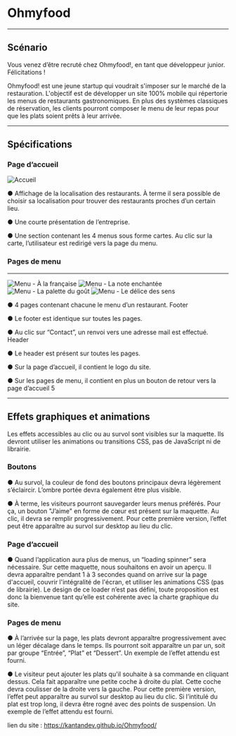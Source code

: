 # Ohmyfood
-------------------------------------------------------------------------------------------------------------------------------------------------------------------------
<h2>Scénario</h2>

Vous venez d’être recruté chez Ohmyfood!, en tant que développeur junior. Félicitations !

Ohmyfood! est une jeune startup qui voudrait s'imposer sur le marché de la restauration.
L'objectif est de développer un site 100% mobile qui répertorie les menus de restaurants gastronomiques.
En plus des systèmes classiques de réservation, les clients pourront composer le menu de leur repas pour que les plats soient prêts à leur arrivée.

-------------------------------------------------------------------------------------------------------------------------------------------------------------------------
<h2>Spécifications</h2>

<h3>Page d’accueil</h3>


![Accueil](https://user-images.githubusercontent.com/94462048/159342648-4fbdf227-9fc7-4b8d-9141-c366e354c165.png)


● Affichage de la localisation des restaurants. À terme il sera possible de choisir sa
localisation pour trouver des restaurants proches d’un certain lieu.

● Une courte présentation de l’entreprise.

● Une section contenant les 4 menus sous forme cartes. Au clic sur la carte,
l’utilisateur est redirigé vers la page du menu.

<h3>Pages de menu</h3>

------------------------------------------------------------------------------------------------------------------------------------

![Menu - À la française](https://user-images.githubusercontent.com/94462048/159342760-6c0face4-5727-497a-a79e-7573fd75392e.png)
![Menu - La note enchantée](https://user-images.githubusercontent.com/94462048/159342779-aaff9f02-0b1d-4f1a-b5f1-5853afd8f34e.png)
![Menu - La palette du goût](https://user-images.githubusercontent.com/94462048/159342814-2e110947-f830-4d27-ad0a-99a484180a78.png)
![Menu - Le délice des sens](https://user-images.githubusercontent.com/94462048/159342837-9197da5d-7264-4528-a908-2d8eb20e4d69.png)



● 4 pages contenant chacune le menu d’un restaurant.
Footer

● Le footer est identique sur toutes les pages.

● Au clic sur “Contact”, un renvoi vers une adresse mail est effectué.
Header

● Le header est présent sur toutes les pages.

● Sur la page d’accueil, il contient le logo du site.

● Sur les pages de menu, il contient en plus un bouton de retour vers la page d’accueil
5

-------------------------------------------------------------------------------------------------------------------------------------------------------------------------

<h2>Effets graphiques et animations</h2>

Les effets accessibles au clic ou au survol sont visibles sur la maquette. Ils devront utiliser
les animations ou transitions CSS, pas de JavaScript ni de librairie.

<h3>Boutons</h3>

● Au survol, la couleur de fond des boutons principaux devra légèrement s’éclaircir.
L’ombre portée devra également être plus visible.

● À terme, les visiteurs pourront sauvegarder leurs menus préférés. Pour ça, un
bouton "J’aime" en forme de cœur est présent sur la maquette. Au clic, il devra se
remplir progressivement. Pour cette première version, l’effet peut être apparaître au
survol sur desktop au lieu du clic.

<h3>Page d’accueil</h3>

● Quand l’application aura plus de menus, un “loading spinner” sera nécessaire. Sur
cette maquette, nous souhaitons en avoir un aperçu. Il devra apparaître pendant 1 à
3 secondes quand on arrive sur la page d'accueil, couvrir l'intégralité de l'écran, et
utiliser les animations CSS (pas de librairie). Le design de ce loader n’est pas défini,
toute proposition est donc la bienvenue tant qu’elle est cohérente avec la charte
graphique du site.

<h3>Pages de menu</h3>

● À l’arrivée sur la page, les plats devront apparaître progressivement avec un léger
décalage dans le temps. Ils pourront soit apparaître un par un, soit par groupe
“Entrée”, “Plat” et “Dessert”. Un exemple de l’effet attendu est fourni.

● Le visiteur peut ajouter les plats qu'il souhaite à sa commande en cliquant dessus.
Cela fait apparaître une petite coche à droite du plat. Cette coche devra coulisser de
la droite vers la gauche. Pour cette première version, l’effet peut apparaître au survol
sur desktop au lieu du clic. Si l’intitulé du plat est trop long, il devra être rogné avec
des points de suspension. Un exemple de l’effet attendu est fourni.

lien du site : https://kantandev.github.io/Ohmyfood/
